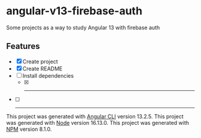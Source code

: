 # angular-v13-firebase-auth
Some projects as a way to study Angular 13 with firebase auth

## Features
- [x] Create project
- [x] Create README
- [ ] Install dependencies
    - [x] ---
- [ ] ---

This project was generated with [Angular CLI](https://github.com/angular/angular-cli) version 13.2.5.
This project was generated with [Node](https://nodejs.org/) version 16.13.0.
This project was generated with [NPM](https://www.npmjs.com/) version 8.1.0.
